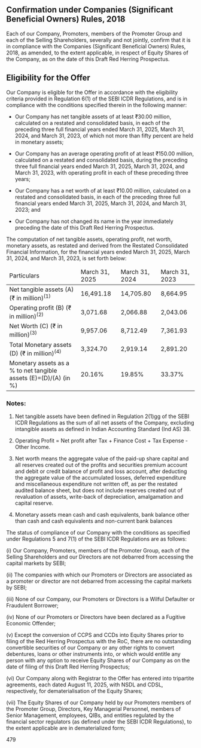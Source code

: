 ## Confirmation under Companies (Significant Beneficial Owners) Rules, 2018

Each of our Company, Promoters, members of the Promoter Group and each of the Selling Shareholders, severally and not jointly, confirm that it is in compliance with the Companies (Significant Beneficial Owners) Rules, 2018, as amended, to the extent applicable, in respect of Equity Shares of the Company, as on the date of this Draft Red Herring Prospectus.

## Eligibility for the Offer

Our Company is eligible for the Offer in accordance with the eligibility criteria provided in Regulation 6(1) of the SEBI ICDR Regulations, and is in compliance with the conditions specified therein in the following manner:

* Our Company has net tangible assets of at least ₹30.00 million, calculated on a restated and consolidated basis, in each of the preceding three full financial years ended March 31, 2025, March 31, 2024, and March 31, 2023, of which not more than fifty percent are held in monetary assets;

* Our Company has an average operating profit of at least ₹150.00 million, calculated on a restated and consolidated basis, during the preceding three full financial years ended March 31, 2025, March 31, 2024, and March 31, 2023, with operating profit in each of these preceding three years;

* Our Company has a net worth of at least ₹10.00 million, calculated on a restated and consolidated basis, in each of the preceding three full financial years ended March 31, 2025, March 31, 2024, and March 31, 2023; and

* Our Company has not changed its name in the year immediately preceding the date of this Draft Red Herring Prospectus.

The computation of net tangible assets, operating profit, net worth, monetary assets, as restated and derived from the Restated Consolidated Financial Information, for the financial years ended March 31, 2025, March 31, 2024, and March 31, 2023, is set forth below:

<table><thead><tr><td>Particulars</td><td>March 31, 2025</td><td>March 31, 2024</td><td>March 31, 2023</td></tr></thead><tbody><tr><td>Net tangible assets (A) (₹ in million)<sup>(1)</sup></td><td>16,491.18</td><td>14,705.80</td><td>8,664.95</td></tr><tr><td>Operating profit (B) (₹ in million)<sup>(2)</sup></td><td>3,071.68</td><td>2,066.88</td><td>2,043.06</td></tr><tr><td>Net Worth (C) (₹ in million)<sup>(3)</sup></td><td>9,957.06</td><td>8,712.49</td><td>7,361.93</td></tr><tr><td>Total Monetary assets (D) (₹ in million)<sup>(4)</sup></td><td>3,324.70</td><td>2,919.14</td><td>2,891.20</td></tr><tr><td>Monetary assets as a % to net tangible assets (E)=(D)/(A) (in %)</td><td>20.16%</td><td>19.85%</td><td>33.37%</td></tr></tbody></table>

### Notes:

1. Net tangible assets have been defined in Regulation 2(1)gg of the SEBI ICDR Regulations as the sum of all net assets of the Company, excluding intangible assets as defined in Indian Accounting Standard (Ind AS) 38.

2. Operating Profit = Net profit after Tax + Finance Cost + Tax Expense - Other Income.

3. Net worth means the aggregate value of the paid-up share capital and all reserves created out of the profits and securities premium account and debit or credit balance of profit and loss account, after deducting the aggregate value of the accumulated losses, deferred expenditure and miscellaneous expenditure not written off, as per the restated audited balance sheet, but does not include reserves created out of revaluation of assets, write-back of depreciation, amalgamation and capital reserve.

4. Monetary assets mean cash and cash equivalents, bank balance other than cash and cash equivalents and non-current bank balances

The status of compliance of our Company with the conditions as specified under Regulations 5 and 7(1) of the SEBI ICDR Regulations are as follows:

(i) Our Company, Promoters, members of the Promoter Group, each of the Selling Shareholders and our Directors are not debarred from accessing the capital markets by SEBI;

(ii) The companies with which our Promoters or Directors are associated as a promoter or director are not debarred from accessing the capital markets by SEBI;

(iii) None of our Company, our Promoters or Directors is a Wilful Defaulter or Fraudulent Borrower;

(iv) None of our Promoters or Directors have been declared as a Fugitive Economic Offender;

(v) Except the conversion of CCPS and CCDs into Equity Shares prior to filing of the Red Herring Prospectus with the RoC, there are no outstanding convertible securities of our Company or any other rights to convert debentures, loans or other instruments into, or which would entitle any person with any option to receive Equity Shares of our Company as on the date of filing of this Draft Red Herring Prospectus;

(vi) Our Company along with Registrar to the Offer has entered into tripartite agreements, each dated August 11, 2025, with NSDL and CDSL, respectively, for dematerialisation of the Equity Shares;

(vii) The Equity Shares of our Company held by our Promoters members of the Promoter Group, Directors, Key Managerial Personnel, members of Senior Management, employees, QIBs, and entities regulated by the financial sector regulators (as defined under the SEBI ICDR Regulations), to the extent applicable are in dematerialized form;

479